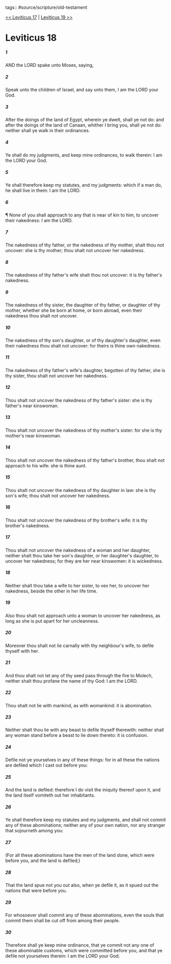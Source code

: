 tags:: #source/scripture/old-testament

[<< Leviticus 17](old-testament/03_Leviticus/Leviticus_17.md) | [Leviticus 19 >>](old-testament/03_Leviticus/Leviticus_19.md)

# Leviticus 18

##### 1

AND the LORD spake unto Moses, saying,

##### 2

Speak unto the children of Israel, and say unto them, I am the LORD your God.

##### 3

After the doings of the land of Egypt, wherein ye dwelt, shall ye not do: and after the doings of the land of Canaan, whither I bring you, shall ye not do: neither shall ye walk in their ordinances.

##### 4

Ye shall do my judgments, and keep mine ordinances, to walk therein: I am the LORD your God.

##### 5

Ye shall therefore keep my statutes, and my judgments: which if a man do, he shall live in them: I am the LORD.

##### 6

¶ None of you shall approach to any that is near of kin to him, to uncover their nakedness: I am the LORD.

##### 7

The nakedness of thy father, or the nakedness of thy mother, shalt thou not uncover: she is thy mother; thou shalt not uncover her nakedness.

##### 8

The nakedness of thy father's wife shalt thou not uncover: it is thy father's nakedness.

##### 9

The nakedness of thy sister, the daughter of thy father, or daughter of thy mother, whether she be born at home, or born abroad, even their nakedness thou shalt not uncover.

##### 10

The nakedness of thy son's daughter, or of thy daughter's daughter, even their nakedness thou shalt not uncover: for theirs is thine own nakedness.

##### 11

The nakedness of thy father's wife's daughter, begotten of thy father, she is thy sister, thou shalt not uncover her nakedness.

##### 12

Thou shalt not uncover the nakedness of thy father's sister: she is thy father's near kinswoman.

##### 13

Thou shalt not uncover the nakedness of thy mother's sister: for she is thy mother's near kinswoman.

##### 14

Thou shalt not uncover the nakedness of thy father's brother, thou shalt not approach to his wife: she is thine aunt.

##### 15

Thou shalt not uncover the nakedness of thy daughter in law: she is thy son's wife; thou shalt not uncover her nakedness.

##### 16

Thou shalt not uncover the nakedness of thy brother's wife: it is thy brother's nakedness.

##### 17

Thou shalt not uncover the nakedness of a woman and her daughter, neither shalt thou take her son's daughter, or her daughter's daughter, to uncover her nakedness; for they are her near kinswomen: it is wickedness.

##### 18

Neither shalt thou take a wife to her sister, to vex her, to uncover her nakedness, beside the other in her life time.

##### 19

Also thou shalt not approach unto a woman to uncover her nakedness, as long as she is put apart for her uncleanness.

##### 20

Moreover thou shalt not lie carnally with thy neighbour's wife, to defile thyself with her.

##### 21

And thou shalt not let any of thy seed pass through the fire to Molech, neither shalt thou profane the name of thy God: I am the LORD.

##### 22

Thou shalt not lie with mankind, as with womankind: it is abomination.

##### 23

Neither shalt thou lie with any beast to defile thyself therewith: neither shall any woman stand before a beast to lie down thereto: it is confusion.

##### 24

Defile not ye yourselves in any of these things: for in all these the nations are defiled which I cast out before you:

##### 25

And the land is defiled: therefore I do visit the iniquity thereof upon it, and the land itself vomiteth out her inhabitants.

##### 26

Ye shall therefore keep my statutes and my judgments, and shall not commit any of these abominations; neither any of your own nation, nor any stranger that sojourneth among you:

##### 27

(For all these abominations have the men of the land done, which were before you, and the land is defiled;)

##### 28

That the land spue not you out also, when ye defile it, as it spued out the nations that were before you.

##### 29

For whosoever shall commit any of these abominations, even the souls that commit them shall be cut off from among their people.

##### 30

Therefore shall ye keep mine ordinance, that ye commit not any one of these abominable customs, which were committed before you, and that ye defile not yourselves therein: I am the LORD your God.
